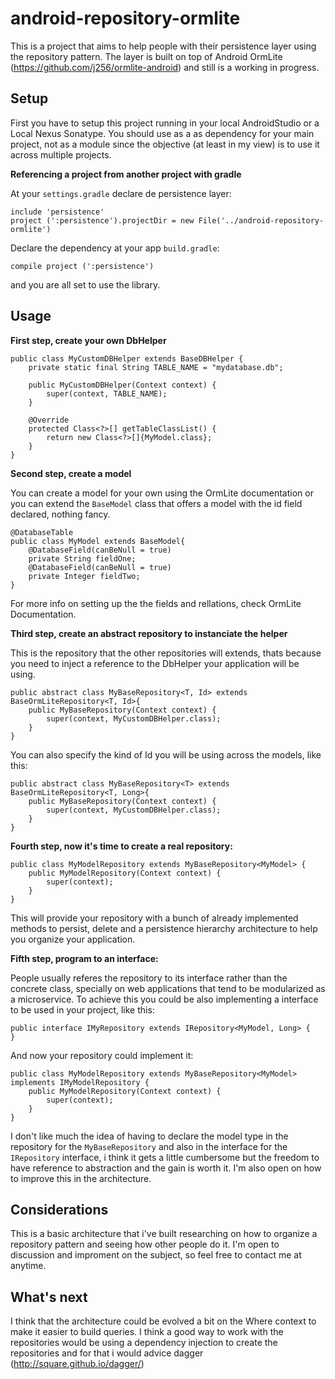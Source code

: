 # android-repository-ormlite
This is a project that aims to help people with their persistence layer using the repository pattern. The layer is built on top of Android OrmLite (https://github.com/j256/ormlite-android) and still is a working in progress.

## Setup

First you have to setup this project running in your local AndroidStudio or a Local Nexus Sonatype. You should use as a as dependency for your main project, not as a module since the objective (at least in my view) is to use it across multiple projects.

**Referencing a project from another project with gradle**

At your ```settings.gradle``` declare de persistence layer:

```
include 'persistence'
project (':persistence').projectDir = new File('../android-repository-ormlite')
```

Declare the dependency at your app ```build.gradle```:

```
compile project (':persistence')
```

and you are all set to use the library.


## Usage

**First step, create your own DbHelper**

```
public class MyCustomDBHelper extends BaseDBHelper {
    private static final String TABLE_NAME = "mydatabase.db";
    
    public MyCustomDBHelper(Context context) {
        super(context, TABLE_NAME);
    }

    @Override
    protected Class<?>[] getTableClassList() {
        return new Class<?>[]{MyModel.class};
    }
}
```

**Second step, create a model**

You can create a model for your own using the OrmLite documentation or you can extend the ```BaseModel``` class that offers a model with the id field declared, nothing fancy.
```
@DatabaseTable
public class MyModel extends BaseModel{
    @DatabaseField(canBeNull = true)
    private String fieldOne;
    @DatabaseField(canBeNull = true)
    private Integer fieldTwo;
}
```

For more info on setting up the the fields and rellations, check OrmLite Documentation.

**Third step, create an abstract repository to instanciate the helper**

This is the repository that the other repositories will extends, thats because you need to inject a reference to the DbHelper your application will be using.
```
public abstract class MyBaseRepository<T, Id> extends BaseOrmLiteRepository<T, Id>{
    public MyBaseRepository(Context context) {
        super(context, MyCustomDBHelper.class);
    }
}
```
You can also specify the kind of Id you will be using across the models, like this:
```
public abstract class MyBaseRepository<T> extends BaseOrmLiteRepository<T, Long>{
    public MyBaseRepository(Context context) {
        super(context, MyCustomDBHelper.class);
    }
}
```
**Fourth step, now it's time to create a real repository:**
```
public class MyModelRepository extends MyBaseRepository<MyModel> {
    public MyModelRepository(Context context) {
        super(context);
    }
}
```

This will provide your repository with a bunch of already implemented methods to persist, delete and a persistence hierarchy architecture to help you organize your application.

**Fifth step, program to an interface:**

People usually referes the repository to its interface rather than the concrete class, specially on web applications that tend to be modularized as a microservice. To achieve this you could be also implementing a interface to be used in your project, like this:
```
public interface IMyRepository extends IRepository<MyModel, Long> {
}
```
And now your repository could implement it:
```
public class MyModelRepository extends MyBaseRepository<MyModel> implements IMyModelRepository {
    public MyModelRepository(Context context) {
        super(context);
    }
}
```

I don't like much the idea of having to declare the model type in the repository for the ```MyBaseRepository``` and also in the interface for the ```IRepository``` interface, i think it gets a little cumbersome but the freedom to have reference to abstraction and the gain is worth it. I'm also open on how to improve this in the architecture.

## Considerations

This is a basic architecture that i've built researching on how to organize a repository pattern and seeing how other people do it. I'm open to discussion and improment on the subject, so feel free to contact me at anytime.

## What's next

I think that the architecture could be evolved a bit on the Where context to make it easier to build queries. I think a good way to work with the repositories would be using a dependency injection to create the repositories and for that i would advice dagger (http://square.github.io/dagger/)
